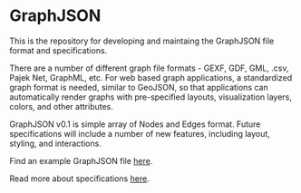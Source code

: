 GraphJSON
=========

This is the repository for developing and maintaing the GraphJSON file format and specifications.

There are a number of different graph file formats - GEXF, GDF, GML, .csv, Pajek Net, GraphML, etc.  For web based graph applications, a standardized graph format is needed, similar to GeoJSON, so that applications can automatically render graphs with pre-specified layouts, visualization layers, colors, and other attributes.

GraphJSON v0.1 is simple array of Nodes and Edges format.  Future specifications will include a number of new features, including layout, styling, and interactions.

Find an example GraphJSON file [here](examples/data/bacon.json).

Read more about specifications [here](https://github.com/GraphAlchemist/GraphJSON/wiki/GraphJSON-v0.1-Specifications).